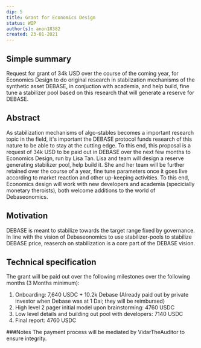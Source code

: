 ```yaml
---
dip: 5
title: Grant for Economics Design
status: WIP
author(s): anon18382
created: 23-01-2021
---
```


## Simple summary
Request for grant of 34k USD over the course of the coming year, for Economics Design to do original research in stabilzation mechanisms of the synthetic asset DEBASE, in conjuction with academia, and help build, fine tune a stabilizer pool based on this research that will generate a reserve for DEBASE.

## Abstract
As stabilization mechanisms of algo-stables becomes a important research topic in the field, 
it's important the DEBASE protocol funds research of this nature to be able to stay at the cutting edge. 
To this end, this proposal is a request of 34k USD to be paid out in DEBASE over the next few months to Economics Design, run by Lisa Tan. Lisa and team will design a reserve generating stabilizer pool, help build it. 
She and her team will be further retained over the course of a year, 
fine tune parameters once it goes live according to market reaction and other up-keeping activities. 
To this end, Economics design will work with new developers and academia (specicially monetary theroists), both welcome additions to the world of Debaseonomics.

## Motivation
DEBASE is meant to stabilize towards the target range fixed by governance. 
In line with the vision of Debaseonomics to use stabilizer-pools to stabilize DEBASE price, reaserch on stabilization is a core part of the DEBASE vision.

## Technical specification
The grant will be paid out over the following milestones over the following months (3 Months minimum):
1) Onboarding: 7,640 USDC + 10.2k Debase (Already paid out by private investor when Debase was at 1 Dai; they will be reimbursed)
2) High level 2 pager initial model upon brainstorming: 4760 USDC
3) Low level details and building out pool with developers: 7140 USDC
4) Final report: 4760 USDC

###Notes
The payment process will be mediated by VidarTheAuditor to ensure integrity.
